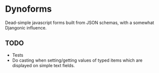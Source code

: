 Dynoforms
=========

Dead-simple javascript forms built from JSON schemas, with a somewhat Djangonic influence.

TODO
----

- Tests
- Do casting when setting/getting values of typed items which are displayed on
  simple text fields.

